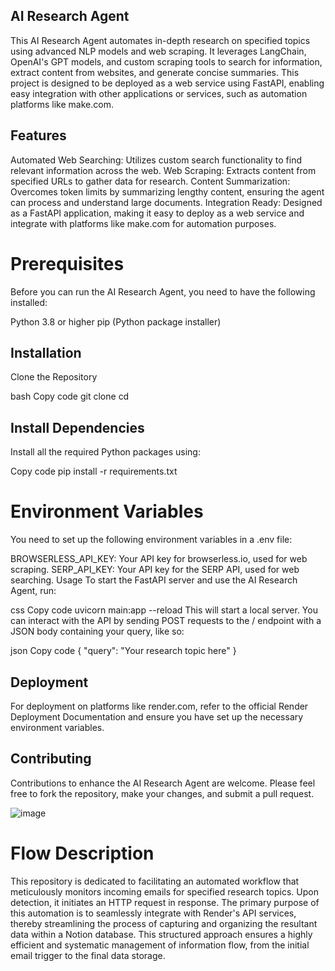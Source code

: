 ## AI Research Agent
This AI Research Agent automates in-depth research on specified topics using advanced NLP models and web scraping. It leverages LangChain, OpenAI's GPT models, and custom scraping tools to search for information, extract content from websites, and generate concise summaries. This project is designed to be deployed as a web service using FastAPI, enabling easy integration with other applications or services, such as automation platforms like make.com.

## Features
Automated Web Searching: Utilizes custom search functionality to find relevant information across the web.
Web Scraping: Extracts content from specified URLs to gather data for research.
Content Summarization: Overcomes token limits by summarizing lengthy content, ensuring the agent can process and understand large documents.
Integration Ready: Designed as a FastAPI application, making it easy to deploy as a web service and integrate with platforms like make.com for automation purposes.
# Prerequisites
Before you can run the AI Research Agent, you need to have the following installed:

Python 3.8 or higher
pip (Python package installer)
## Installation
Clone the Repository

bash
Copy code
git clone <your-repo-link>
cd <your-repo-directory>
## Install Dependencies

Install all the required Python packages using:

Copy code
pip install -r requirements.txt
# Environment Variables
You need to set up the following environment variables in a .env file:

BROWSERLESS_API_KEY: Your API key for browserless.io, used for web scraping.
SERP_API_KEY: Your API key for the SERP API, used for web searching.
Usage
To start the FastAPI server and use the AI Research Agent, run:

css
Copy code
uvicorn main:app --reload
This will start a local server. You can interact with the API by sending POST requests to the / endpoint with a JSON body containing your query, like so:

json
Copy code
{
  "query": "Your research topic here"
}
## Deployment
For deployment on platforms like render.com, refer to the official Render Deployment Documentation and ensure you have set up the necessary environment variables.

## Contributing
Contributions to enhance the AI Research Agent are welcome. Please feel free to fork the repository, make your changes, and submit a pull request.


![image](https://github.com/desaianm/research_agent/assets/46572436/d9f26e80-891d-4d4f-ac78-7db39bfcd826)

# Flow Description
This repository is dedicated to facilitating an automated workflow that meticulously monitors incoming emails for specified research topics. Upon detection, it initiates an HTTP request in response. The primary purpose of this automation is to seamlessly integrate with Render's API services, thereby streamlining the process of capturing and organizing the resultant data within a Notion database. This structured approach ensures a highly efficient and systematic management of information flow, from the initial email trigger to the final data storage.
